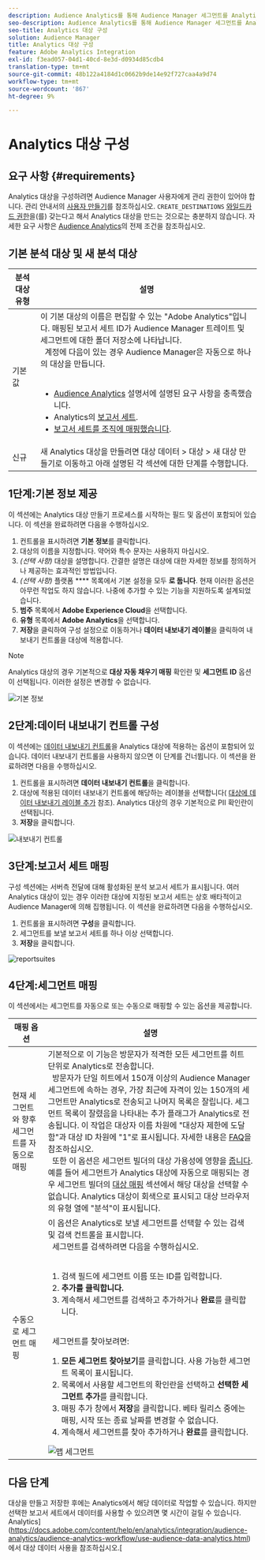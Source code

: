 ```yaml
---
description: Audience Analytics를 통해 Audience Manager 세그먼트를 Analytics에 보낼 수 있습니다. 이 기능을 사용하려면 Analytics 대상을 만들고 세그먼트를 Audience Manager의 대상에 매핑합니다.
seo-description: Audience Analytics를 통해 Audience Manager 세그먼트를 Analytics에 보낼 수 있습니다. 이 기능을 사용하려면 Analytics 대상을 만들고 세그먼트를 Audience Manager의 대상에 매핑합니다.
seo-title: Analytics 대상 구성
solution: Audience Manager
title: Analytics 대상 구성
feature: Adobe Analytics Integration
exl-id: f3ead057-04d1-40cd-8e3d-d0934d85cdb4
translation-type: tm+mt
source-git-commit: 48b122a4184d1c0662b9de14e92f727caa4a9d74
workflow-type: tm+mt
source-wordcount: '867'
ht-degree: 9%

---
```


# Analytics 대상 구성

## 요구 사항 {#requirements}

Analytics 대상을 구성하려면 Audience Manager 사용자에게 관리 권한이 있어야 합니다. 관리 안내서의 [사용자 만들기](/help/using/features/administration/administration-overview.md#create-users)를 참조하십시오. `CREATE_DESTINATIONS` [와일드카드 권한](/help/using/features/administration/administration-overview.md#wild-card-permissions)을(를) 갖는다고 해서 Analytics 대상을 만드는 것으로는 충분하지 않습니다.
자세한 요구 사항은 [Audience Analytics](https://docs.adobe.com/content/help/en/analytics/integration/audience-analytics/mc-audiences-aam.html)의 전제 조건을 참조하십시오.

## 기본 분석 대상 및 새 분석 대상

| 분석 대상 유형 | 설명 |
|---|---|
| 기본값 | 이 기본 대상의 이름은 편집할 수 있는 &quot;Adobe Analytics&quot;입니다. 매핑된 보고서 세트 ID가 Audience Manager 트레이트 및 세그먼트에 대한 폴더 저장소에 나타납니다. <br>  계정에 다음이 있는 경우 Audience Manager은 자동으로 하나의 대상을 만듭니다.  <br>  <ul><li>[Audience Analytics](https://docs.adobe.com/content/help/en/analytics/integration/audience-analytics/mc-audiences-aam.html) 설명서에 설명된 요구 사항을 충족했습니다.</li><li>Analytics의 [보고서 세트](https://docs.adobe.com/content/help/en/analytics/admin/manage-report-suites/report-suites-admin.html).</li><li>[보고서 세트를 조직에 매핑했습니다](https://docs.adobe.com/content/help/en/core-services/interface/about-core-services/report-suite-mapping.html).</li></ul> |
| 신규 | 새 Analytics 대상을 만들려면 대상 데이터 > 대상 > 새 대상 만들기로 이동하고 아래 설명된 각 섹션에 대한 단계를 수행합니다. |

## 1단계:기본 정보 제공

이 섹션에는 Analytics 대상 만들기 프로세스를 시작하는 필드 및 옵션이 포함되어 있습니다. 이 섹션을 완료하려면 다음을 수행하십시오.

1. 컨트롤을 표시하려면 **기본 정보**&#x200B;를 클릭합니다.
2. 대상의 이름을 지정합니다. 약어와 특수 문자는 사용하지 마십시오.
3. *(선택 사항)* 대상을 설명합니다. 간결한 설명은 대상에 대한 자세한 정보를 정의하거나 제공하는 효과적인 방법입니다.
4. *(선택 사항)* 플랫폼  **** 목록에서 기본 설정을 모두 **로 둡니다**. 현재 이러한 옵션은 아무런 작업도 하지 않습니다. 나중에 추가할 수 있는 기능을 지원하도록 설계되었습니다.
5. **범주** 목록에서 **Adobe Experience Cloud**&#x200B;을 선택합니다.
6. **유형** 목록에서 **Adobe Analytics**&#x200B;을 선택합니다.
7. **저장**&#x200B;을 클릭하여 구성 설정으로 이동하거나 **데이터 내보내기 레이블**&#x200B;을 클릭하여 내보내기 컨트롤을 대상에 적용합니다.

>[!NOTE]
>
>Analytics 대상의 경우 기본적으로 **대상 자동 채우기 매핑** 확인란 및 **세그먼트 ID** 옵션이 선택됩니다. 이러한 설정은 변경할 수 없습니다.

![기본 정보](assets/basicinformation.png)

## 2단계:데이터 내보내기 컨트롤 구성

이 섹션에는 [데이터 내보내기 컨트롤](/help/using/features/data-export-controls.md)을 Analytics 대상에 적용하는 옵션이 포함되어 있습니다. 데이터 내보내기 컨트롤을 사용하지 않으면 이 단계를 건너뜁니다. 이 섹션을 완료하려면 다음을 수행하십시오.

1. 컨트롤을 표시하려면 **데이터 내보내기 컨트롤**&#x200B;을 클릭합니다.
1. 대상에 적용된 데이터 내보내기 컨트롤에 해당하는 레이블을 선택합니다( [대상에 데이터 내보내기 레이블 추가](/help/using/features/destinations/add-data-export-labels.md) 참조). Analytics 대상의 경우 기본적으로 PII 확인란이 선택됩니다.
1. **저장**&#x200B;을 클릭합니다.

![내보내기 컨트롤](assets/exportControls.png)

## 3단계:보고서 세트 매핑

구성 섹션에는 서버측 전달에 대해 활성화된 분석 보고서 세트가 표시됩니다. 여러 Analytics 대상이 있는 경우 이러한 대상에 지정된 보고서 세트는 상호 배타적이고 Audience Manager에 의해 집행됩니다. 이 섹션을 완료하려면 다음을 수행하십시오.

1. 컨트롤을 표시하려면 **구성**&#x200B;을 클릭합니다.
1. 세그먼트를 보낼 보고서 세트를 하나 이상 선택합니다.
1. **저장**&#x200B;을 클릭합니다.

![reportsuites](assets/reportSuites.png)

## 4단계:세그먼트 매핑

이 섹션에서는 세그먼트를 자동으로 또는 수동으로 매핑할 수 있는 옵션을 제공합니다.

| 매핑 옵션 | 설명 |
|---|---|
| 현재 세그먼트와 향후 세그먼트를 자동으로 매핑 | 기본적으로 이 기능은 방문자가 적격한 모든 세그먼트를 히트 단위로 Analytics로 전송합니다. <br>  방문자가 단일 히트에서 150개 이상의 Audience Manager 세그먼트에 속하는 경우, 가장 최근에 자격이 있는 150개의 세그먼트만 Analytics로 전송되고 나머지 목록은 잘립니다. 세그먼트 목록이 잘렸음을 나타내는 추가 플래그가 Analytics로 전송됩니다. 이 작업은 대상자 이름 차원에 &quot;대상자 제한에 도달함&quot;과 대상 ID 차원에 &quot;1&quot;로 표시됩니다. 자세한 내용은 [FAQ](https://docs.adobe.com/content/help/en/analytics/integration/audience-analytics/audience-analytics-workflow/mc-audiences-faqs.html)을 참조하십시오. <br>  또한 이 옵션은 세그먼트 빌더의 대상 가용성에 영향을  [줍니다](/help/using/features/segments/segment-builder.md). 예를 들어 세그먼트가 Analytics 대상에 자동으로 매핑되는 경우 세그먼트 빌더의 [대상 매핑](/help/using/features/segments/segment-builder.md#segment-builder-controls-destinations) 섹션에서 해당 대상을 선택할 수 없습니다. Analytics 대상이 회색으로 표시되고 대상 브라우저의 유형 열에 &quot;분석&quot;이 표시됩니다. |
| 수동으로 세그먼트 매핑 | 이 옵션은 Analytics로 보낼 세그먼트를 선택할 수 있는 검색 및 검색 컨트롤을 표시합니다. <br>  세그먼트를 검색하려면 다음을 수행하십시오.  <br>  <ol><li>검색 필드에 세그먼트 이름 또는 ID를 입력합니다.</li><li><b>추가를 클릭합니다.</b></li><li>계속해서 세그먼트를 검색하고 추가하거나 <b>완료</b>를 클릭합니다.</li></ol><br>  세그먼트를 찾아보려면: <ol><li><b>모든 세그먼트 찾아보기</b>를 클릭합니다. 사용 가능한 세그먼트 목록이 표시됩니다.</li><li>목록에서 사용할 세그먼트의 확인란을 선택하고 <b>선택한 세그먼트 추가</b>를 클릭합니다.</li><li>매핑 추가 창에서 <b>저장</b>을 클릭합니다. 베타 릴리스 중에는 매핑, 시작 또는 종료 날짜를 변경할 수 없습니다.</li><li>계속해서 세그먼트를 찾아 추가하거나 <b>완료</b>를 클릭합니다.</li></ol> ![맵 세그먼트](assets/mapSegments.png) |

## 다음 단계

대상을 만들고 저장한 후에는 Analytics에서 해당 데이터로 작업할 수 있습니다. 하지만 선택한 보고서 세트에서 데이터를 사용할 수 있으려면 몇 시간이 걸릴 수 있습니다. Analytics](https://docs.adobe.com/content/help/en/analytics/integration/audience-analytics/audience-analytics-workflow/use-audience-data-analytics.html)에서 대상 데이터 사용을 참조하십시오.[
